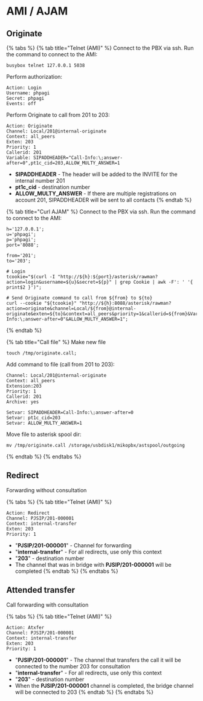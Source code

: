 # AMI / AJAM

## Originate

{% tabs %}
{% tab title="Telnet (AMI)" %}
Connect to the PBX via ssh. Run the command to connect to the AMI:

```shell
busybox telnet 127.0.0.1 5038 
```

Perform authorization:

```shell
Action: Login
Username: phpagi
Secret: phpagi
Events: off

```

Perform Originate to call from 201 to 203:

```
Action: Originate
Channel: Local/201@internal-originate
Context: all_peers
Exten: 203
Priority: 1
Callerid: 201
Variable: SIPADDHEADER="Call-Info:\;answer-after=0",pt1c_cid=203,ALLOW_MULTY_ANSWER=1

```

* **SIPADDHEADER** - The header will be added to the INVITE for the internal number 201
* **pt1c\_cid** - destination number
* **ALLOW\_MULTY\_ANSWER** - If there are multiple registrations on account 201, SIPADDHEADER will be sent to all contacts
{% endtab %}

{% tab title="Curl AJAM" %}
Connect to the PBX via ssh. Run the command to connect to the AMI:

```shell
h='127.0.0.1';
u='phpagi';
p='phpagi';
port='8088';

from='201';
to='203';

# Login
tcookie="$(curl -I "http://${h}:${port}/asterisk/rawman?action=login&username=${u}&secret=${p}" | grep Cookie | awk -F': ' '{ print$2 }')";

# Send Originate command to call from ${from} to ${to}
curl --cookie "${tcookie}" "http://${h}:8088/asterisk/rawman?action=originate&channel=Local/${from}@internal-originate&exten=${to}&context=all_peers&priority=1&callerid=${from}&Variable=pt1c_cid=${to},SIPADDHEADER="Call-Info:\;answer-after=0"&ALLOW_MULTY_ANSWER=1";
```
{% endtab %}

{% tab title="Call file" %}
Make new file&#x20;

```
touch /tmp/originate.call;
```

Add command to file (call from 201 to 203):

```
Channel: Local/201@internal-originate
Context: all_peers
Extension:203
Priority: 1
Callerid: 201
Archive: yes

Setvar: SIPADDHEADER=Call-Info:\;answer-after=0
Setvar: pt1c_cid=203
Setvar: ALLOW_MULTY_ANSWER=1
```

Move file to asterisk spool dir:

```
mv /tmp/originate.call /storage/usbdisk1/mikopbx/astspool/outgoing
```


{% endtab %}
{% endtabs %}



## Redirect

Forwarding without consultation

{% tabs %}
{% tab title="Telnet (AMI)" %}
```
Action: Redirect
Channel: PJSIP/201-000001
Context: internal-transfer
Exten: 203
Priority: 1
```

* "**PJSIP/201-000001**" - Channel for forwarding
* "**internal-transfer**" - For all redirects, use only this context
* "**203**" - destination number
* The channel that was in bridge with **PJSIP/201-000001** will be completed
{% endtab %}
{% endtabs %}

## Attended transfer

Call forwarding with consultation

{% tabs %}
{% tab title="Telnet (AMI)" %}
```
Action: Atxfer
Channel: PJSIP/201-000001
Context: internal-transfer
Exten: 203
Priority: 1
```

* "**PJSIP/201-000001**" - The channel that transfers the call it will be connected to the number 203 for consultation
* "**internal-transfer**" - For all redirects, use only this context
* "**203**" - destination number
* When the **PJSIP/201-000001** channel is completed, the bridge channel will be connected to 203
{% endtab %}
{% endtabs %}
